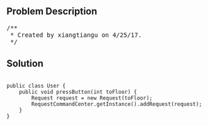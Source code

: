 <!--
<style>
  body { font-family: Arial, sans-serif; }
  .container { max-width: 744px; margin: 0 auto; padding: 10px; }
  .comment-block { background-color: #f9f9f9; padding: 10px; border-left: 5px solid #ccc; max-width: 100%; margin: 20px auto; overflow-wrap: break-word; white-space: pre-wrap; }
  .code-block { background-color: #f4f4f4; padding: 10px; border: 1px solid #ddd; max-width: 100%; margin: 20px auto; overflow-wrap: break-word; white-space: pre-wrap; }
</style>
-->

<div class='container'>
<h2>Problem Description</h2>
<div class='comment-block'>
<pre>
/**
 * Created by xiangtiangu on 4/25/17.
 */
</pre>
</div>

<h2>Solution</h2>
<div class='code-block'>
<pre><code class='language-java'>
public class User {
    public void pressButton(int toFloor) {
        Request request = new Request(toFloor);
        RequestCommandCenter.getInstance().addRequest(request);
    }
}</code></pre>
</div>
</div>
